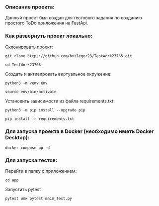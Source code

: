 ### Описание проекта:

Данный проект был создан для тестового задания по созданию простого ToDo приложения на FastApi.

### Как развернуть проект локально:

Склонировать проект:

```
git clone https://github.com/butleger23/TestWork23765.git

cd TestWork23765
```

Cоздать и активировать виртуальное окружение:

```
python3 -m venv env

source env/bin/activate
```

Установить зависимости из файла requirements.txt:

```
python3 -m pip install --upgrade pip

pip install -r requirements.txt
```

### Для запуска проекта в Docker (необходимо иметь Docker Desktop):

```
docker compose up -d
```
### Для запуска тестов:
Перейти в папку с приложением:
```
cd app
```
Запустить pytest
```
pytest или pytest main_test.py
```
